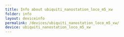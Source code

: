 ```yaml
---
title: Info about ubiquiti_nanostation_loco_m5_xw
folder: info
layout: deviceinfo
permalink: /devices/ubiquiti_nanostation_loco_m5_xw/
device: ubiquiti_nanostation_loco_m5_xw
---
```

